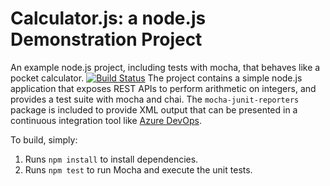Calculator.js: a node.js Demonstration Project
==============================================
An example node.js project, including tests with mocha, that behaves like
a pocket calculator.
[![Build Status](https://dev.azure.com/joseantoniomedina84/Configuring%20Agent%20Pools%20and%20Understanding%20Pipeline%20Styles/_apis/build/status/joseantoniomedina84.calculator%20(1)?branchName=refs%2Fpull%2F1%2Fmerge)](https://dev.azure.com/joseantoniomedina84/Configuring%20Agent%20Pools%20and%20Understanding%20Pipeline%20Styles/_build/latest?definitionId=7&branchName=refs%2Fpull%2F1%2Fmerge)
The project contains a simple node.js application that exposes REST APIs
to perform arithmetic on integers, and provides a test suite with mocha
and chai.  The `mocha-junit-reporters` package is included to provide XML
output that can be presented in a continuous integration tool like
[Azure DevOps](https://azure.com/devops).

To build, simply:

1. Runs `npm install` to install dependencies.
2. Runs `npm test` to run Mocha and execute the unit tests.
